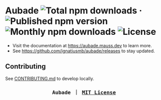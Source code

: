 # Aubade ![Total npm downloads](https://img.shields.io/npm/dt/aubade) &middot; ![Published npm version](https://img.shields.io/npm/v/aubade) ![Monthly npm downloads](https://img.shields.io/npm/dm/aubade) ![License](https://img.shields.io/github/license/ignatiusmb/aubade)

-   Visit the documentation at <https://aubade.mauss.dev> to learn more.
-   See <https://github.com/ignatiusmb/aubade/releases> to stay updated.

## Contributing

See [CONTRIBUTING.md](CONTRIBUTING.md) to develop locally.

<h3 align="center"><pre>Aubade ｜ <a href="LICENSE">MIT License</a></pre></h3>
